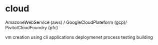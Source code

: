 # cloud
AmazoneWebService (aws) / GoogleCloudPlateform (gcp)/ PivitolCloudFoundry (pfc)

vm creation using cli 
applications deploymenet process 
testing building 

